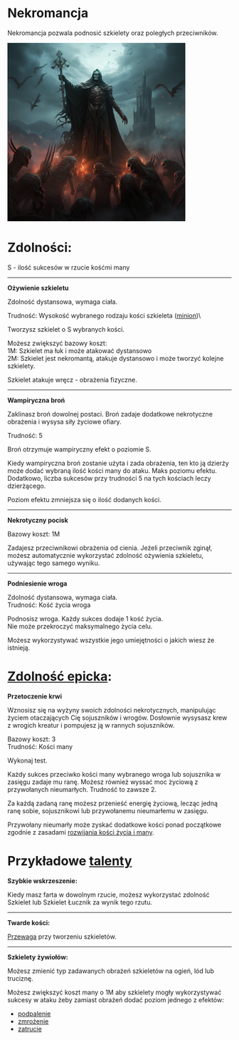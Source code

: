 # Nekromancja

Nekromancja pozwala podnosić szkielety oraz poległych przeciwników.

<img src="imgs/nekromancja.png" width="400">

# Zdolności:

S - ilość sukcesów w rzucie kośćmi many

___

**Ożywienie szkieletu**

Zdolność dystansowa, wymaga ciała.

Trudność: Wysokość wybranego rodzaju kości szkieleta ([minion](/docs/boss-i-miniony.md))\

Tworzysz szkielet o S wybranych kości.

Możesz zwiększyć bazowy koszt:\
1M: Szkielet ma łuk i może atakować dystansowo\
2M: Szkielet jest nekromantą, atakuje dystansowo i może tworzyć kolejne szkielety.

Szkielet atakuje wręcz - obrażenia fizyczne.
___

**Wampiryczna broń**

Zaklinasz broń dowolnej postaci. Broń zadaje dodatkowe nekrotyczne obrażenia i wysysa siły życiowe ofiary.

Trudność: 5

Broń otrzymuje wampiryczny efekt o poziomie S.

Kiedy wampiryczna broń zostanie użyta i zada obrażenia, ten kto ją dzierży może dodać wybraną ilość kości many do ataku. Maks poziomu efektu.\
Dodatkowo, liczba sukcesów przy trudności 5 na tych kościach leczy dzierżącego.

Poziom efektu zmniejsza się o ilość dodanych kości.
___

**Nekrotyczny pocisk**

Bazowy koszt: 1M

Zadajesz przeciwnikowi obrażenia od cienia.
Jeżeli przeciwnik zginął, możesz automatycznie wykorzystać zdolność ożywienia szkieletu, używając tego samego wyniku.
___

**Podniesienie wroga**

Zdolność dystansowa, wymaga ciała.\
Trudność: Kość życia wroga

Podnosisz wroga. Każdy sukces dodaje 1 kość życia.\
Nie może przekroczyć maksymalnego życia celu.

Możesz wykorzystywać wszystkie jego umiejętności o jakich wiesz że istnieją.

# [Zdolność epicka](/docs/zdolnosc-epicka.md):

**Przetoczenie krwi**

Wznosisz się na wyżyny swoich zdolności nekrotycznych, manipulując życiem otaczających Cię sojuszników i wrogów. Dosłownie wysysasz krew z wrogich kreatur i pompujesz ją w rannych sojuszników.

Bazowy koszt: 3\
Trudność: Kości many

Wykonaj test. 

Każdy sukces przeciwko kości many wybranego wroga lub sojusznika w zasięgu zadaje mu ranę. Możesz również wyssać moc życiową z przywołanych nieumarłych. Trudność to zawsze 2.

Za każdą zadaną ranę możesz przenieść energię życiową, lecząc jedną ranę sobie, sojusznikowi lub przywołanemu nieumarłemu w zasięgu. 

Przywołany nieumarły może zyskać dodatkowe kości ponad początkowe zgodnie z zasadami [rozwijania kości życia i many](/docs/levelowanie-postaci.md).

# Przykładowe [talenty](/docs/talent.md)

**Szybkie wskrzeszenie:**

Kiedy masz farta w dowolnym rzucie, możesz wykorzystać zdolność Szkielet lub Szkielet Łucznik za wynik tego rzutu.
___
**Twarde kości:**

[Przewaga](/docs/przewaga.md) przy tworzeniu szkieletów.
___
**Szkielety żywiołów:**

Możesz zmienić typ zadawanych obrażeń szkieletów na ogień, lód lub truciznę.

Możesz zwiększyć koszt many o 1M aby szkielety mogły wykorzystywać sukcesy w ataku żeby zamiast obrażeń dodać poziom jednego z efektów:
* [podpalenie](/docs/efekty/podpalenie.md)
* [zmrożenie](/docs/efekty/zmrozenie.md)
* [zatrucie](/docs/efekty/zatrucie.md)
